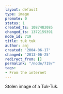 ```yaml
---
layout: default
type: image
promote: 0
status: 1
created_ts: 1087482085
changed_ts: 1372159391
node_id: 719
title: tuk tuk
author: anj
created: '2004-06-17'
changed: '2013-06-25'
redirect_from: []
permalink: "/node/719/"
tags:
- From the internet
---
```

Stolen image of a Tuk-Tuk.
